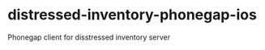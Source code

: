 distressed-inventory-phonegap-ios
=================================

Phonegap client for disstressed inventory server
